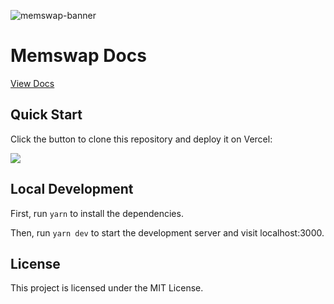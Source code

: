 ![memswap-banner](https://github.com/memswap-protocol/memswap-docs/assets/41527174/be646310-91fb-476b-82db-8ade1ecaf540)
# Memswap Docs 
[View Docs](https://docs.memswap.xyz/)
## Quick Start

Click the button to clone this repository and deploy it on Vercel:

[![](https://vercel.com/button)](https://vercel.com/new/clone?s=https%3A%2F%2Fgithub.com%2Fshuding%2Fnextra-docs-template&showOptionalTeamCreation=false)

## Local Development

First, run `yarn` to install the dependencies.

Then, run `yarn dev` to start the development server and visit localhost:3000.

## License

This project is licensed under the MIT License.
